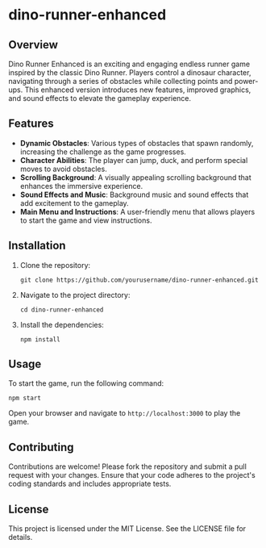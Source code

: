 # dino-runner-enhanced

## Overview
Dino Runner Enhanced is an exciting and engaging endless runner game inspired by the classic Dino Runner. Players control a dinosaur character, navigating through a series of obstacles while collecting points and power-ups. This enhanced version introduces new features, improved graphics, and sound effects to elevate the gameplay experience.

## Features
- **Dynamic Obstacles**: Various types of obstacles that spawn randomly, increasing the challenge as the game progresses.
- **Character Abilities**: The player can jump, duck, and perform special moves to avoid obstacles.
- **Scrolling Background**: A visually appealing scrolling background that enhances the immersive experience.
- **Sound Effects and Music**: Background music and sound effects that add excitement to the gameplay.
- **Main Menu and Instructions**: A user-friendly menu that allows players to start the game and view instructions.

## Installation
1. Clone the repository:
   ```
   git clone https://github.com/yourusername/dino-runner-enhanced.git
   ```
2. Navigate to the project directory:
   ```
   cd dino-runner-enhanced
   ```
3. Install the dependencies:
   ```
   npm install
   ```

## Usage
To start the game, run the following command:
```
npm start
```
Open your browser and navigate to `http://localhost:3000` to play the game.

## Contributing
Contributions are welcome! Please fork the repository and submit a pull request with your changes. Ensure that your code adheres to the project's coding standards and includes appropriate tests.

## License
This project is licensed under the MIT License. See the LICENSE file for details.
